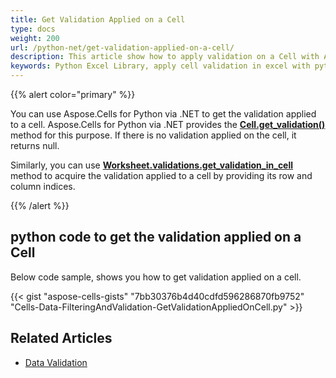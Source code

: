 ```yaml
---
title: Get Validation Applied on a Cell
type: docs
weight: 200
url: /python-net/get-validation-applied-on-a-cell/
description: This article show how to apply validation on a Cell with Aspose.Cells for Python via .NET apis.
keywords: Python Excel Library, apply cell validation in excel with python, apply validation on a cell in excel with python, apply validation in excel with python, cell validation in excel with python, python apply cell validation in excel, python apply validation on a cell in excel, python cell validation in excel, python cell validation
---
```


{{% alert color="primary" %}}

You can use Aspose.Cells for Python via .NET to get the validation applied to a cell. Aspose.Cells for Python via .NET provides the [**Cell.get_validation()**](https://reference.aspose.com/cells/python-net/aspose.cells/cell/get_validation/) method for this purpose. If there is no validation applied on the cell, it returns null.

Similarly, you can use [**Worksheet.validations.get_validation_in_cell**](https://reference.aspose.com/cells/python-net/aspose.cells/validationcollection/get_validation_in_cell/#int-int) method to acquire the validation applied to a cell by providing its row and column indices.

{{% /alert %}}

## python code to get the validation applied on a Cell

Below code sample, shows you how to get validation applied on a cell.

{{< gist "aspose-cells-gists" "7bb30376b4d40cdfd596286870fb9752" "Cells-Data-FilteringAndValidation-GetValidationAppliedOnCell.py" >}}

## Related Articles

- [Data Validation](/cells/python-net/data-validation/)